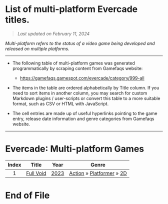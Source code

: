 ﻿# List of multi-platform Evercade titles.

> *Last updated on February 11, 2024*

_Multi-platform refers to the status of a video game being developed and released on multiple platforms._

-----------------------------

 - The following table of multi-platform games was generated programmatically by scraping content from Gamefaqs website: 

    - https://gamefaqs.gamespot.com/evercade/category/999-all
      
 - The items in the table are ordered alphabetically by Title column. If you need to sort items in another column, you may search for custom Markdown plugins / user-scripts or convert this table to a more suitable format, such as CSV or HTML with JavaScript.

 - The cell entries are made up of useful hyperlinks pointing to the game entry, release date information and genre categories from Gamefaqs website.

-----------------------------
# Evercade∶ Multi-platform Games
|Index|Title|Year|Genre|
|:--:|--|--|--|
|1|<a href="https://gamefaqs.gamespot.com/evercade/417777-full-void" target="_blank" rel="noopener noreferrer">Full Void</a>|<a href="https://gamefaqs.gamespot.com/evercade/417777-full-void/data" target="_blank" rel="noopener noreferrer">2023</a>|<a href="https://gamefaqs.gamespot.com/evercade/category/54-action" target="_blank" rel="noopener noreferrer">Action</a> &raquo; <a href="https://gamefaqs.gamespot.com/evercade/category/56-action-platformer" target="_blank" rel="noopener noreferrer">Platformer</a> &raquo; <a href="https://gamefaqs.gamespot.com/evercade/category/84-action-platformer-2d" target="_blank" rel="noopener noreferrer">2D</a>|

# End of File